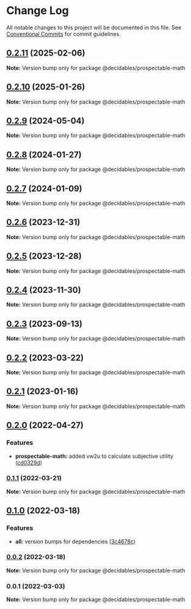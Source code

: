 # Change Log

All notable changes to this project will be documented in this file.
See [Conventional Commits](https://conventionalcommits.org) for commit guidelines.

## [0.2.11](https://github.com/decidables/decidables/compare/@decidables/prospectable-math@0.2.10...@decidables/prospectable-math@0.2.11) (2025-02-06)

**Note:** Version bump only for package @decidables/prospectable-math





## [0.2.10](https://github.com/decidables/decidables/compare/@decidables/prospectable-math@0.2.9...@decidables/prospectable-math@0.2.10) (2025-01-26)

**Note:** Version bump only for package @decidables/prospectable-math





## [0.2.9](https://github.com/decidables/decidables/compare/@decidables/prospectable-math@0.2.8...@decidables/prospectable-math@0.2.9) (2024-05-04)

**Note:** Version bump only for package @decidables/prospectable-math





## [0.2.8](https://github.com/decidables/decidables/compare/@decidables/prospectable-math@0.2.7...@decidables/prospectable-math@0.2.8) (2024-01-27)

**Note:** Version bump only for package @decidables/prospectable-math





## [0.2.7](https://github.com/decidables/decidables/compare/@decidables/prospectable-math@0.2.6...@decidables/prospectable-math@0.2.7) (2024-01-09)

**Note:** Version bump only for package @decidables/prospectable-math





## [0.2.6](https://github.com/decidables/decidables/compare/@decidables/prospectable-math@0.2.5...@decidables/prospectable-math@0.2.6) (2023-12-31)

**Note:** Version bump only for package @decidables/prospectable-math





## [0.2.5](https://github.com/decidables/decidables/compare/@decidables/prospectable-math@0.2.4...@decidables/prospectable-math@0.2.5) (2023-12-28)

**Note:** Version bump only for package @decidables/prospectable-math





## [0.2.4](https://github.com/decidables/decidables/compare/@decidables/prospectable-math@0.2.3...@decidables/prospectable-math@0.2.4) (2023-11-30)

**Note:** Version bump only for package @decidables/prospectable-math





## [0.2.3](https://github.com/decidables/decidables/compare/@decidables/prospectable-math@0.2.2...@decidables/prospectable-math@0.2.3) (2023-09-13)

**Note:** Version bump only for package @decidables/prospectable-math





## [0.2.2](https://github.com/decidables/decidables/compare/@decidables/prospectable-math@0.2.1...@decidables/prospectable-math@0.2.2) (2023-03-22)

**Note:** Version bump only for package @decidables/prospectable-math





## [0.2.1](https://github.com/decidables/decidables/compare/@decidables/prospectable-math@0.2.0...@decidables/prospectable-math@0.2.1) (2023-01-16)

**Note:** Version bump only for package @decidables/prospectable-math





## [0.2.0](https://github.com/decidables/decidables/compare/@decidables/prospectable-math@0.1.1...@decidables/prospectable-math@0.2.0) (2022-04-27)


### Features

* **prospectable-math:** added vw2u to calculate subjective utility ([cd0329d](https://github.com/decidables/decidables/commit/cd0329dbead859725fe882e17e509f2bc669371c))



### [0.1.1](https://github.com/decidables/decidables/compare/@decidables/prospectable-math@0.1.0...@decidables/prospectable-math@0.1.1) (2022-03-21)

**Note:** Version bump only for package @decidables/prospectable-math





## [0.1.0](https://github.com/decidables/decidables/compare/@decidables/prospectable-math@0.0.2...@decidables/prospectable-math@0.1.0) (2022-03-18)


### Features

* **all:** version bumps for dependencies ([3c4678c](https://github.com/decidables/decidables/commit/3c4678cb8753cac592feeaa646dd57b7ec622536))



### [0.0.2](https://github.com/decidables/decidables/compare/@decidables/prospectable-math@0.0.1...@decidables/prospectable-math@0.0.2) (2022-03-18)

**Note:** Version bump only for package @decidables/prospectable-math





### 0.0.1 (2022-03-03)

**Note:** Version bump only for package @decidables/prospectable-math

